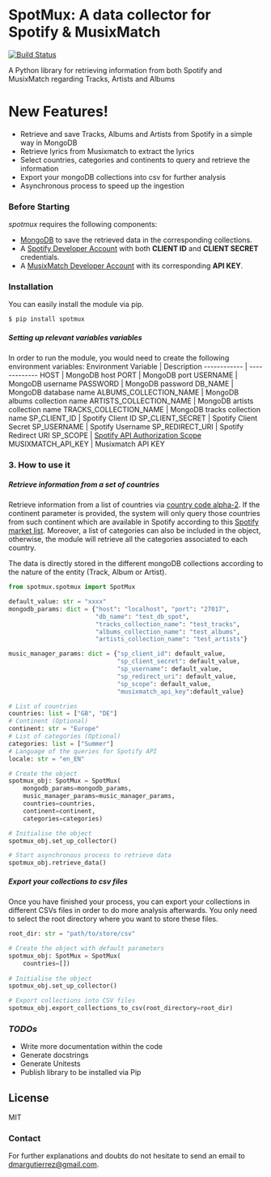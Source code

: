 # SpotMux: A data collector for Spotify & MusixMatch

[![Build Status](https://travis-ci.org/joemccann/dillinger.svg?branch=master)](https://travis-ci.org/joemccann/dillinger)

A Python library for retrieving information from both Spotify and MusixMatch regarding Tracks, Artists and Albums

# New Features!

  - Retrieve and save Tracks, Albums and Artists from Spotify in a simple way in MongoDB
  - Retrieve lyrics from Musixmatch to extract the lyrics
  - Select countries, categories and continents to query and retrieve the information
  - Export your mongoDB collections into csv for further analysis
  - Asynchronous process to speed up the ingestion

### Before Starting

*spotmux* requires the following components:
* [MongoDB](https://www.mongodb.com/) to save the retrieved data in the corresponding collections. 
* A [Spotify Developer Account](https://developer.spotify.com/) with both **CLIENT ID** and **CLIENT SECRET** credentials.
* A [MusixMatch Developer Account](https://developer.musixmatch.com/) with its corresponding **API KEY**.

### Installation

You can easily install the module via pip.

```sh
$ pip install spotmux
```

##### Setting up relevant variables variables
In order to run the module, you would need to create the following environment variables:
Environment Variable | Description
------------ | -------------
HOST | MongoDB host
PORT | MongoDB port
USERNAME | MongoDB username
PASSWORD | MongoDB password
DB_NAME | MongoDB database name
ALBUMS_COLLECTION_NAME | MongoDB albums collection name
ARTISTS_COLLECTION_NAME | MongoDB artists collection name
TRACKS_COLLECTION_NAME | MongoDB tracks collection name
SP_CLIENT_ID | Spotify Client ID
SP_CLIENT_SECRET | Spotify Client Secret
SP_USERNAME | Spotify Username
SP_REDIRECT_URI | Spotify Redirect URI
SP_SCOPE | [Spotify API Authorization Scope](https://developer.spotify.com/documentation/general/guides/scopes/)
MUSIXMATCH_API_KEY | Musixmatch API KEY 

### 3. How to use it
##### Retrieve information from a set of countries

Retrieve information from a list of countries via [country code alpha-2](https://www.iban.com/country-codes). If the continent parameter is provided, the system will only query those countries from such continent which are available in Spotify according to this [Spotify market list](https://gist.github.com/wilsonpage/503092f6cd87f9152d5a523bb82ce730).
Moreover, a list of categories can also be included in the object, otherwise, the module will retrieve all the categories associated to each country.

The data is directly stored in the different mongoDB collections according to the nature of the entity (Track, Album or Artist).

```python
from spotmux.spotmux import SpotMux

default_value: str = "xxxx"
mongodb_params: dict = {"host": "localhost", "port": "27017",
                        "db_name": "test_db_spot",
                        "tracks_collection_name": "test_tracks",
                        "albums_collection_name": "test_albums",
                        "artists_collection_name": "test_artists"}

music_manager_params: dict = {"sp_client_id": default_value,
                              "sp_client_secret": default_value,
                              "sp_username": default_value,
                              "sp_redirect_uri": default_value,
                              "sp_scope": default_value,
                              "musixmatch_api_key":default_value}

# List of countries
countries: list = ["GB", "DE"]
# Continent (Optional)
continent: str = "Europe"
# List of categories (Optional)
categories: list = ["Summer"]
# Language of the queries for Spotify API
locale: str = "en_EN"

# Create the object
spotmux_obj: SpotMux = SpotMux(
    mongodb_params=mongodb_params,
    music_manager_params=music_manager_params,
    countries=countries,
    continent=continent,
    categories=categories)

# Initialise the object
spotmux_obj.set_up_collector()

# Start asynchronous process to retrieve data
spotmux_obj.retrieve_data()
```

##### Export your collections to csv files
Once you have finished your process, you can export your collections in different CSVs files in order to do more analysis afterwards. You only need to select the root directory where you want to store these files.

```python
root_dir: str = "path/to/store/csv"

# Create the object with default parameters
spotmux_obj: SpotMux = SpotMux(
    countries=[])
    
# Initialise the object
spotmux_obj.set_up_collector()

# Export collections into CSV files
spotmux_obj.export_collections_to_csv(root_directory=root_dir)
```

### *TODOs*

 - Write more documentation within the code
 - Generate docstrings
 - Generate Unitests
 - Publish library to be installed via Pip

License
----

MIT

### Contact

For further explanations and doubts do not hesitate to send an email to dmargutierrez@gmail.com.